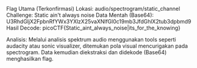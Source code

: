 Flag Utama (Terkonfirmasi)
Lokasi: audio/spectrogram/static_channel
Challenge: Static ain't always noise
Data Mentah (Base64):
U3RhdGljX2FpbnRfYWx3YXlzX25vaXNlfGl0c19mb3JfdGhlX2tub3dpbmd9
Hasil Decode:
picoCTF{Static_aint_always_noise|its_for_the_knowing}

Analisis:
Melalui analisis spektrum audio menggunakan tools seperti audacity atau sonic visualizer, 
ditemukan pola visual mencurigakan pada spectrogram. Data kemudian diekstraksi dan didekode (Base64) menghasilkan flag.
